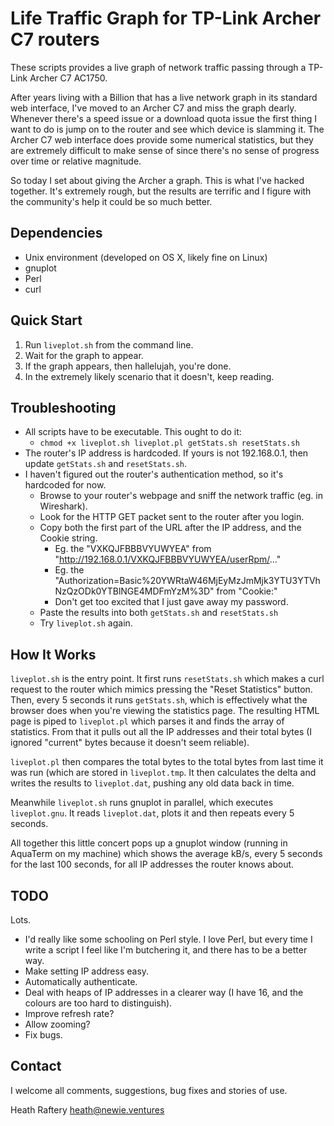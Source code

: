 # Life Traffic Graph for TP-Link Archer C7 routers

These scripts provides a live graph of network traffic passing through a TP-Link Archer C7 AC1750.

After years living with a Billion that has a live network graph in its standard web interface, I've moved to an Archer C7 and miss the graph dearly. Whenever there's a speed issue or a download quota issue the first thing I want to do is jump on to the router and see which device is slamming it. The Archer C7 web interface does provide some numerical statistics, but they are extremely difficult to make sense of since there's no sense of progress over time or relative magnitude.

So today I set about giving the Archer a graph. This is what I've hacked together. It's extremely rough, but the results are terrific and I figure with the community's help it could be so much better.

## Dependencies

   * Unix environment (developed on OS X, likely fine on Linux)
   * gnuplot
   * Perl
   * curl

## Quick Start

   1. Run `liveplot.sh` from the command line.
   1. Wait for the graph to appear.
   1. If the graph appears, then hallelujah, you're done.
   1. In the extremely likely scenario that it doesn't, keep reading.

## Troubleshooting

   * All scripts have to be executable. This ought to do it:
      * `chmod +x liveplot.sh liveplot.pl getStats.sh resetStats.sh`
   * The router's IP address is hardcoded. If yours is not 192.168.0.1, then update `getStats.sh` and `resetStats.sh`.
   * I haven't figured out the router's authentication method, so it's hardcoded for now.
       * Browse to your router's webpage and sniff the network traffic (eg. in Wireshark).
       * Look for the HTTP GET packet sent to the router after you login.
       * Copy both the first part of the URL after the IP address, and the Cookie string.
           * Eg. the "VXKQJFBBBVYUWYEA" from "http://192.168.0.1/VXKQJFBBBVYUWYEA/userRpm/..."
           * Eg. the "Authorization=Basic%20YWRtaW46MjEyMzJmMjk3YTU3YTVhNzQzODk0YTBlNGE4MDFmYzM%3D" from "Cookie:"
           * Don't get too excited that I just gave away my password.
       * Paste the results into both `getStats.sh` and `resetStats.sh`
       * Try `liveplot.sh` again.

## How It Works

`liveplot.sh` is the entry point. It first runs `resetStats.sh` which makes a curl request to the router which mimics pressing the "Reset Statistics" button. Then, every 5 seconds it runs `getStats.sh`, which is effectively what the browser does when you're viewing the statistics page. The resulting HTML page is piped to `liveplot.pl` which parses it and finds the array of statistics. From that it pulls out all the IP addresses and their total bytes (I ignored "current" bytes because it doesn't seem reliable).

`liveplot.pl` then compares the total bytes to the total bytes from last time it was run (which are stored in `liveplot.tmp`. It then calculates the delta and writes the results to `liveplot.dat`, pushing any old data back in time.

Meanwhile `liveplot.sh` runs gnuplot in parallel, which executes `liveplot.gnu`. It reads `liveplot.dat`, plots it and then repeats every 5 seconds.

All together this little concert pops up a gnuplot window (running in AquaTerm on my machine) which shows the average kB/s, every 5 seconds for the last 100 seconds, for all IP addresses the router knows about.

## TODO

Lots.

   * I'd really like some schooling on Perl style. I love Perl, but every time I write a script I feel like I'm butchering it, and there has to be a better way.
   * Make setting IP address easy.
   * Automatically authenticate.
   * Deal with heaps of IP addresses in a clearer way (I have 16, and the colours are too hard to distinguish).
   * Improve refresh rate?
   * Allow zooming?
   * Fix bugs.
   
## Contact

I welcome all comments, suggestions, bug fixes and stories of use.

Heath Raftery
<a href="mailto:heath@newie.ventures">heath@newie.ventures</a>

